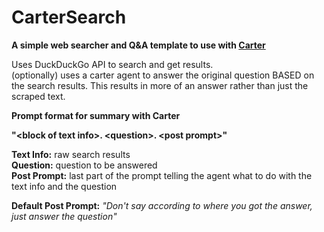 # CarterSearch
**A simple web searcher and Q&amp;A template to use with [Carter](https://carterlabs.ai/)**

Uses DuckDuckGo API to search and get results.
<br>
(optionally) uses a carter agent to answer the original question BASED on the search results.
This results in more of an answer rather than just the scraped text. 

**Prompt format for summary with Carter**

**"&lt;block of text info>. &lt;question>. &lt;post prompt>"**

**Text Info:** raw search results
<br>
**Question:** question to be answered
<br>
**Post Prompt:** last part of the prompt telling the agent what to do with the text info and the question


**Default Post Prompt:** *"Don't say according to where you got the answer, just answer the question"*